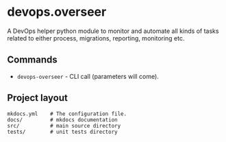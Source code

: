 # devops.overseer

A DevOps helper python module to monitor and automate all kinds of tasks related to either process, migrations, reporting, monitoring etc.

## Commands

* `devops-overseer` - CLI call (parameters will come).

## Project layout

    mkdocs.yml    # The configuration file.
    docs/         # mkdocs documentation
    src/          # main source directory
    tests/        # unit tests directory
